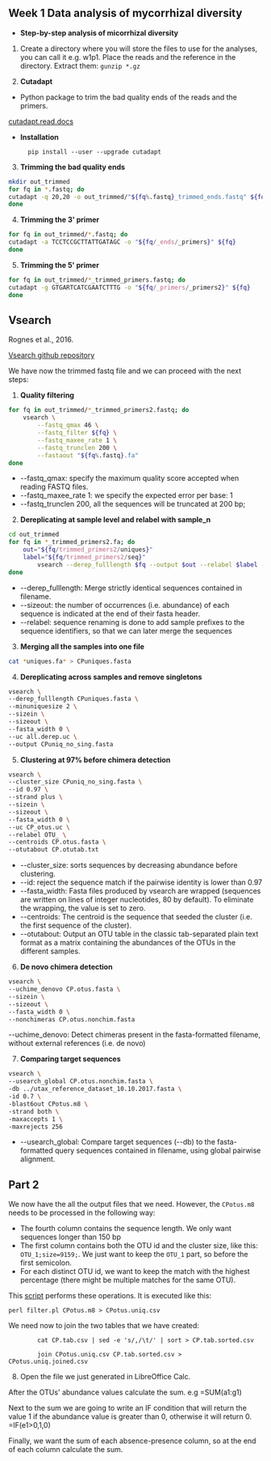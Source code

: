 Week 1 Data analysis of mycorrhizal diversity
---------------------------------------------

- **Step-by-step analysis of micorrhizal diversity**

1. Create a directory where you will store the files to use for the analyses, you can call it e.g. w1p1.
   Place the reads and the reference in the directory. Extract them: `gunzip *.gz`

2. **Cutadapt**

- Python package to trim the bad quality ends of the reads and the primers.

 [cutadapt.read.docs](https://cutadapt.readthedocs.io/en/v1.10/installation.html)     
   
- **Installation**     
        
        pip install --user --upgrade cutadapt

3. **Trimming the bad quality ends**

```bash
mkdir out_trimmed
for fq in *.fastq; do
cutadapt -q 20,20 -o out_trimmed/"${fq%.fastq}_trimmed_ends.fastq" ${fq}
done
```

4. **Trimming the 3' primer**

```bash
for fq in out_trimmed/*.fastq; do 
cutadapt -a TCCTCCGCTTATTGATAGC -o "${fq/_ends/_primers}" ${fq} 
done
```

5. **Trimming the 5' primer**

```bash
for fq in out_trimmed/*_trimmed_primers.fastq; do 
cutadapt -g GTGARTCATCGAATCTTTG -o "${fq/_primers/_primers2}" ${fq}
done
```

 Vsearch
 ------------
 Rognes et al., 2016. 
 
 [Vsearch github repository](https://github.com/torognes/vsearch)
 
 We have now the trimmed fastq file and we can proceed with the next steps:
 
1. **Quality filtering**

```bash   
for fq in out_trimmed/*_trimmed_primers2.fastq; do
	vsearch \
		--fastq_qmax 46 \
		--fastq_filter ${fq} \
		--fastq_maxee_rate 1 \
		--fastq_trunclen 200 \
		--fastaout "${fq%.fastq}.fa"
done
```

- --fastq_qmax: specify the maximum quality score accepted when reading FASTQ files. 
- --fastq_maxee_rate 1: we specify the expected error per base: 1 
- --fastq_trunclen 200, all the sequences will be truncated at 200 bp; 

2. **Dereplicating at sample level and relabel with sample_n**

```bash
cd out_trimmed
for fq in *_trimmed_primers2.fa; do
	out="${fq/trimmed_primers2/uniques}"
	label="${fq/trimmed_primers2/seq}"
        vsearch --derep_fulllength $fq --output $out --relabel $label --sizeout 
done 
```

- --derep_fulllength: Merge strictly identical sequences contained in filename.   
- --sizeout: the number of occurrences (i.e. abundance) of each sequence is indicated 
  at the end of their fasta header.
- --relabel: sequence renaming is done to add sample prefixes to the sequence identifiers, 
  so that we can later merge the sequences
        

3.  **Merging all the samples into one file**

```bash
cat *uniques.fa* > CPuniques.fasta
```

4. **Dereplicating across samples and remove singletons**

```bash
vsearch \
--derep_fulllength CPuniques.fasta \
--minuniquesize 2 \
--sizein \
--sizeout \
--fasta_width 0 \
--uc all.derep.uc \
--output CPuniq_no_sing.fasta
```

5. **Clustering at 97% before chimera detection**

```bash
vsearch \
--cluster_size CPuniq_no_sing.fasta \
--id 0.97 \
--strand plus \
--sizein \
--sizeout \
--fasta_width 0 \
--uc CP_otus.uc \
--relabel OTU_ \
--centroids CP.otus.fasta \
--otutabout CP.otutab.txt
```

- --cluster_size: sorts sequences by decreasing abundance before
    clustering.
- --id: reject the sequence match if the pairwise identity is lower than 0.97
- --fasta_width: Fasta files produced by vsearch are wrapped (sequences are written on lines of integer
    nucleotides, 80 by default). To eliminate the wrapping, the value is set to zero.
- --centroids: The centroid is the sequence that seeded the cluster (i.e. the first sequence of the cluster).     
- --otutabout: Output an OTU table in the classic tab-separated plain text format as a matrix containing
the abundances of the OTUs in the different samples.
 

6. **De novo chimera detection**

```bash
vsearch \
--uchime_denovo CP.otus.fasta \
--sizein \
--sizeout \
--fasta_width 0 \
--nonchimeras CP.otus.nonchim.fasta 
```

--uchime_denovo: Detect chimeras present in the fasta-formatted filename, without external references (i.e. de novo)       

7. **Comparing target sequences**

```bash
vsearch \
--usearch_global CP.otus.nonchim.fasta \
-db ../utax_reference_dataset_10.10.2017.fasta \
-id 0.7 \
-blast6out CPotus.m8 \
-strand both \
-maxaccepts 1 \
-maxrejects 256
```

- --usearch_global: Compare target sequences (--db) to the fasta-formatted query sequences contained in
filename, using global pairwise alignment.

Part 2
------
We now have the all the output files that we need. However, the `CPotus.m8` needs to be
processed in the following way:

- The fourth column contains the sequence length. We only want sequences longer than
  150 bp
- The first column contains both the OTU id and the cluster size, like this: 
  `OTU_1;size=9159;`. We just want to keep the `OTU_1` part, so before the first 
  semicolon.
- For each distinct OTU id, we want to keep the match with the highest percentage (there
  might be multiple matches for the same OTU).

This [script](filter.pl) performs these operations. It is executed like this:

    perl filter.pl CPotus.m8 > CPotus.uniq.csv

We need now to join the two tables that we have created: 

            cat CP.tab.csv | sed -e 's/,/\t/' | sort > CP.tab.sorted.csv

            join CPotus.uniq.csv CP.tab.sorted.csv > CPotus.uniq.joined.csv
 
 
8. Open the file we just generated in LibreOffice Calc.

After the OTUs' abundance values calculate the sum. 
e.g =SUM(a1:g1)

Next to the sum we are going to write an IF condition that will return the value 1 if the abundance value is greater than 0, otherwise it will return 0. 
=IF(e1>0,1,0)

Finally, we want the sum of each absence-presence column, so at the end of each column calculate the sum.


